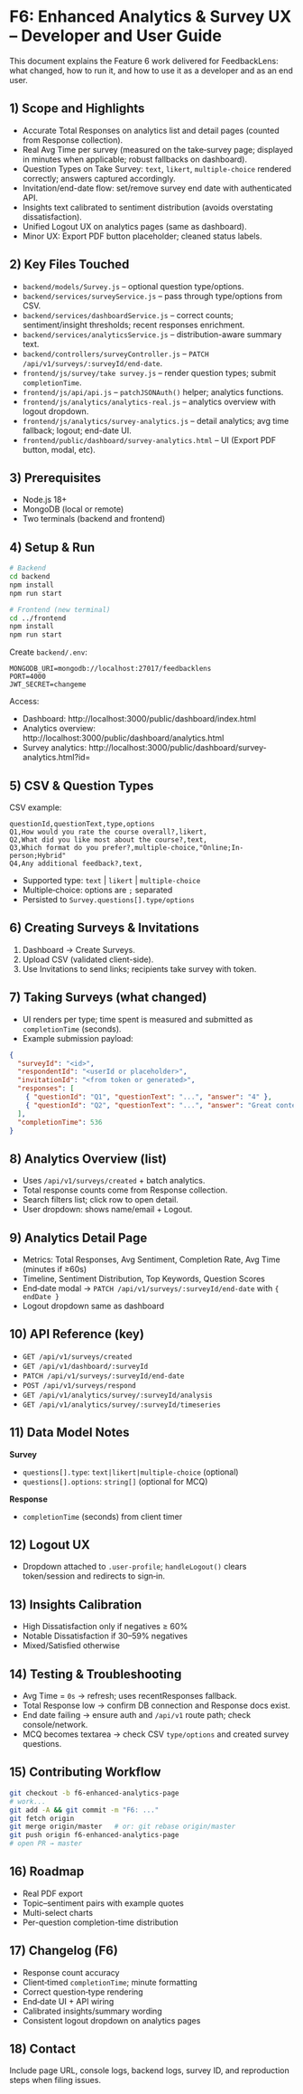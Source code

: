 # F6: Enhanced Analytics & Survey UX – Developer and User Guide

This document explains the Feature 6 work delivered for FeedbackLens: what changed, how to run it, and how to use it as a developer and as an end user.

## 1) Scope and Highlights
- Accurate Total Responses on analytics list and detail pages (counted from Response collection).
- Real Avg Time per survey (measured on the take‑survey page; displayed in minutes when applicable; robust fallbacks on dashboard).
- Question Types on Take Survey: `text`, `likert`, `multiple-choice` rendered correctly; answers captured accordingly.
- Invitation/end-date flow: set/remove survey end date with authenticated API.
- Insights text calibrated to sentiment distribution (avoids overstating dissatisfaction).
- Unified Logout UX on analytics pages (same as dashboard).
- Minor UX: Export PDF button placeholder; cleaned status labels.

## 2) Key Files Touched
- `backend/models/Survey.js` – optional question type/options.
- `backend/services/surveyService.js` – pass through type/options from CSV.
- `backend/services/dashboardService.js` – correct counts; sentiment/insight thresholds; recent responses enrichment.
- `backend/services/analyticsService.js` – distribution-aware summary text.
- `backend/controllers/surveyController.js` – `PATCH /api/v1/surveys/:surveyId/end-date`.
- `frontend/js/survey/take survey.js` – render question types; submit `completionTime`.
- `frontend/js/api/api.js` – `patchJSONAuth()` helper; analytics functions.
- `frontend/js/analytics/analytics-real.js` – analytics overview with logout dropdown.
- `frontend/js/analytics/survey-analytics.js` – detail analytics; avg time fallback; logout; end-date UI.
- `frontend/public/dashboard/survey-analytics.html` – UI (Export PDF button, modal, etc).

## 3) Prerequisites
- Node.js 18+
- MongoDB (local or remote)
- Two terminals (backend and frontend)

## 4) Setup & Run
```bash
# Backend
cd backend
npm install
npm run start

# Frontend (new terminal)
cd ../frontend
npm install
npm run start
```
Create `backend/.env`:
```
MONGODB_URI=mongodb://localhost:27017/feedbacklens
PORT=4000
JWT_SECRET=changeme
```
Access:
- Dashboard: http://localhost:3000/public/dashboard/index.html
- Analytics overview: http://localhost:3000/public/dashboard/analytics.html
- Survey analytics: http://localhost:3000/public/dashboard/survey-analytics.html?id=<surveyId>

## 5) CSV & Question Types
CSV example:
```
questionId,questionText,type,options
Q1,How would you rate the course overall?,likert,
Q2,What did you like most about the course?,text,
Q3,Which format do you prefer?,multiple-choice,"Online;In-person;Hybrid"
Q4,Any additional feedback?,text,
```
- Supported type: `text` | `likert` | `multiple-choice`
- Multiple‑choice: options are `;` separated
- Persisted to `Survey.questions[].type/options`

## 6) Creating Surveys & Invitations
1. Dashboard → Create Surveys.
2. Upload CSV (validated client-side).
3. Use Invitations to send links; recipients take survey with token.

## 7) Taking Surveys (what changed)
- UI renders per type; time spent is measured and submitted as `completionTime` (seconds).
- Example submission payload:
```json
{
  "surveyId": "<id>",
  "respondentId": "<userId or placeholder>",
  "invitationId": "<from token or generated>",
  "responses": [
    { "questionId": "Q1", "questionText": "...", "answer": "4" },
    { "questionId": "Q2", "questionText": "...", "answer": "Great content" }
  ],
  "completionTime": 536
}
```

## 8) Analytics Overview (list)
- Uses `/api/v1/surveys/created` + batch analytics.
- Total response counts come from Response collection.
- Search filters list; click row to open detail.
- User dropdown: shows name/email + Logout.

## 9) Analytics Detail Page
- Metrics: Total Responses, Avg Sentiment, Completion Rate, Avg Time (minutes if ≥60s)
- Timeline, Sentiment Distribution, Top Keywords, Question Scores
- End‑date modal → `PATCH /api/v1/surveys/:surveyId/end-date` with `{ endDate }`
- Logout dropdown same as dashboard

## 10) API Reference (key)
- `GET /api/v1/surveys/created`
- `GET /api/v1/dashboard/:surveyId`
- `PATCH /api/v1/surveys/:surveyId/end-date`
- `POST /api/v1/surveys/respond`
- `GET /api/v1/analytics/survey/:surveyId/analysis`
- `GET /api/v1/analytics/survey/:surveyId/timeseries`

## 11) Data Model Notes
**Survey**
- `questions[].type`: `text|likert|multiple-choice` (optional)
- `questions[].options`: `string[]` (optional for MCQ)

**Response**
- `completionTime` (seconds) from client timer

## 12) Logout UX
- Dropdown attached to `.user-profile`; `handleLogout()` clears token/session and redirects to sign‑in.

## 13) Insights Calibration
- High Dissatisfaction only if negatives ≥ 60%
- Notable Dissatisfaction if 30–59% negatives
- Mixed/Satisfied otherwise

## 14) Testing & Troubleshooting
- Avg Time = `0s` → refresh; uses recentResponses fallback.
- Total Response low → confirm DB connection and Response docs exist.
- End date failing → ensure auth and `/api/v1` route path; check console/network.
- MCQ becomes textarea → check CSV `type/options` and created survey questions.

## 15) Contributing Workflow
```bash
git checkout -b f6-enhanced-analytics-page
# work...
git add -A && git commit -m "F6: ..."
git fetch origin
git merge origin/master   # or: git rebase origin/master
git push origin f6-enhanced-analytics-page
# open PR → master
```

## 16) Roadmap
- Real PDF export
- Topic–sentiment pairs with example quotes
- Multi-select charts
- Per-question completion-time distribution

## 17) Changelog (F6)
- Response count accuracy
- Client‑timed `completionTime`; minute formatting
- Correct question‑type rendering
- End‑date UI + API wiring
- Calibrated insights/summary wording
- Consistent logout dropdown on analytics pages

## 18) Contact
Include page URL, console logs, backend logs, survey ID, and reproduction steps when filing issues.
